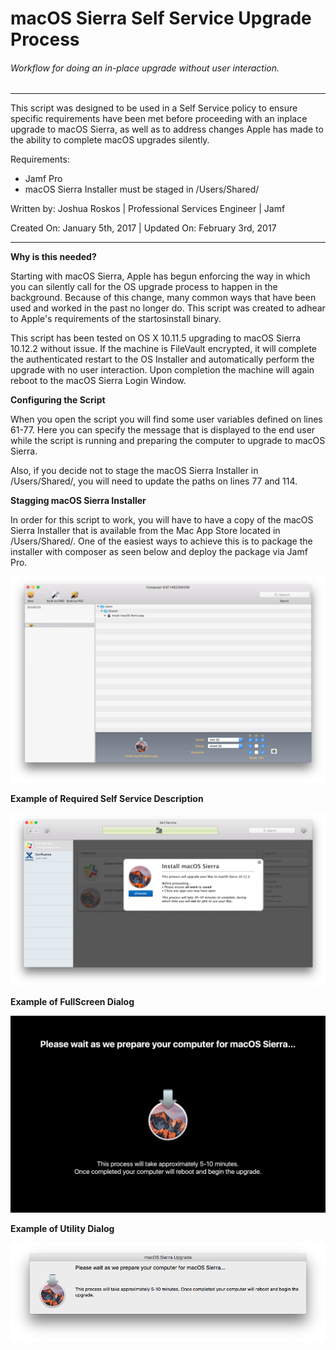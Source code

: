 # macOS Sierra Self Service Upgrade Process
###### Workflow for doing an in-place upgrade without user interaction.

___
This script was designed to be used in a Self Service policy to ensure specific requirements have been met before proceeding with an inplace upgrade to macOS Sierra, as well as to address changes Apple has made to the ability to complete macOS upgrades silently.

Requirements:
* Jamf Pro
* macOS Sierra Installer must be staged in /Users/Shared/


Written by: Joshua Roskos | Professional Services Engineer | Jamf

Created On: January 5th, 2017 | Updated On: February 3rd, 2017

___

**Why is this needed?**

Starting with macOS Sierra, Apple has begun enforcing the way in which you can silently call for the OS upgrade process to happen in the background. Because of this change, many common ways that have been used and worked in the past no longer do. This script was created to adhear to Apple's requirements of the startosinstall binary. 

This script has been tested on OS X 10.11.5 upgrading to macOS Sierra 10.12.2 without issue. If the machine is FileVault encrypted, it will complete the authenticated restart to the OS Installer and automatically perform the upgrade with no user interaction. Upon completion the machine will again reboot to the macOS Sierra Login Window.


**Configuring the Script**

When you open the script you will find some user variables defined on lines 61-77. Here you can specify the message that is displayed to the end user while the script is running and preparing the computer to upgrade to macOS Sierra.

Also, if you decide not to stage the macOS Sierra Installer in /Users/Shared/, you will need to update the paths on lines 77 and 114. 


**Stagging macOS Sierra Installer**

In order for this script to work, you will have to have a copy of the macOS Sierra Installer that is available from the Mac App Store located in /Users/Shared/. One of the easiest ways to achieve this is to package the installer with composer as seen below and deploy the package via Jamf Pro.

![alt text](/imgs/composer.png)


**Example of Required Self Service Description**

![alt text](/imgs/selfservice.png)


**Example of FullScreen Dialog**

![alt text](/imgs/fullScreen.png)


**Example of Utility Dialog**

![alt text](/imgs/utility.png)
